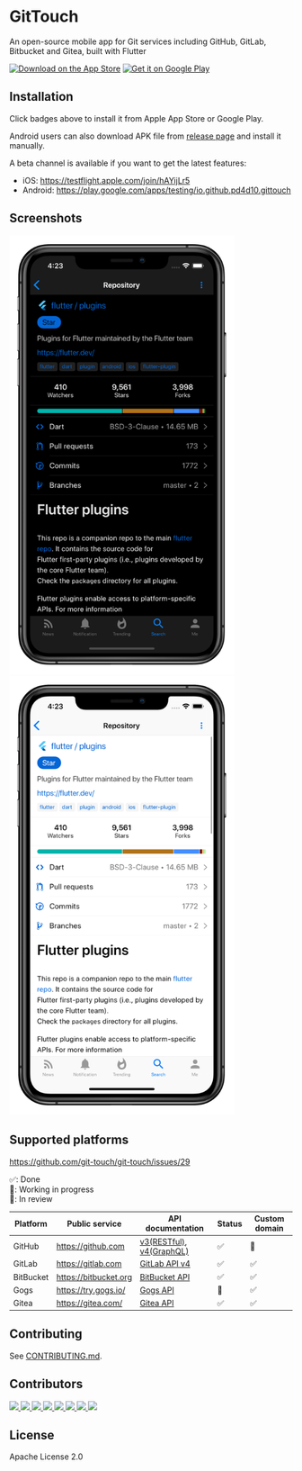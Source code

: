 # GitTouch

An open-source mobile app for Git services including GitHub, GitLab, Bitbucket and Gitea, built with Flutter

<p>
  <a href="https://apps.apple.com/us/app/gittouch/id1452042346?itsct=apps_box&amp;itscg=30200"><img src="https://tools.applemediaservices.com/api/badges/download-on-the-app-store/black/en-US?size=250x83&amp;releaseDate=1550016000&h=bd931187056e3cd07dc211040a0115e5" alt="Download on the App Store" height="60"></a>
  <a href="https://play.google.com/store/apps/details?id=io.github.pd4d10.gittouch"><img alt="Get it on Google Play" title="Google Play" src="https://raw.githubusercontent.com/pd4d10/git-touch/master/assets/google-play-badge.png" height="60" /></a>
</p>

## Installation

Click badges above to install it from Apple App Store or Google Play.

Android users can also download APK file from [release page](https://github.com/pd4d10/git-touch/releases) and install it manually.

A beta channel is available if you want to get the latest features:

- iOS: https://testflight.apple.com/join/hAYijLr5
- Android: https://play.google.com/apps/testing/io.github.pd4d10.gittouch

## Screenshots

<p>
  <img src="assets/screenshot-dark.png" alt="Dark screenshot" width="400" />
  <img src="assets/screenshot-light.png" alt="Light screenshot" width="400" />
</p>

## Supported platforms

https://github.com/git-touch/git-touch/issues/29

✅: Done\
🚧: Working in progress\
💬: In review

| Platform | Public service | API documentation | Status | Custom domain |
| --- | --- | --- | --- | --- |
| GitHub | https://github.com | [v3(RESTful)](https://developer.github.com/v3/), [v4(GraphQL)](https://developer.github.com/v4/) | ✅ | 💬 |
| GitLab | https://gitlab.com | [GitLab API v4](https://docs.gitlab.com/ee/api/) | ✅ | ✅ |
| BitBucket | https://bitbucket.org | [BitBucket API](https://developer.atlassian.com/bitbucket/api/2/reference) | ✅ | ✅ |
| Gogs | https://try.gogs.io/ | [Gogs API](https://github.com/gogs/docs-api) | 🚧 | ✅ |
| Gitea | https://gitea.com/ | [Gitea API](https://try.gitea.io/api/swagger#/) | ✅ | ✅ |

## Contributing

See [CONTRIBUTING.md](./CONTRIBUTING.md).

## Contributors

[ ![](https://sourcerer.io/fame/pd4d10/pd4d10/git-touch/images/0) ![](https://sourcerer.io/fame/pd4d10/pd4d10/git-touch/images/1) ![](https://sourcerer.io/fame/pd4d10/pd4d10/git-touch/images/2) ![](https://sourcerer.io/fame/pd4d10/pd4d10/git-touch/images/3) ![](https://sourcerer.io/fame/pd4d10/pd4d10/git-touch/images/4) ![](https://sourcerer.io/fame/pd4d10/pd4d10/git-touch/images/5) ![](https://sourcerer.io/fame/pd4d10/pd4d10/git-touch/images/6) ![](https://sourcerer.io/fame/pd4d10/pd4d10/git-touch/images/7) ](https://github.com/pd4d10/git-touch/graphs/contributors)

## License

Apache License 2.0
